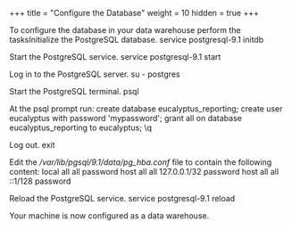 +++
title = "Configure the Database"
weight = 10
hidden = true
+++

To configure the database in your data warehouse perform the tasksInitialize the PostgreSQL database. 
    service postgresql-9.1 initdb

Start the PostgreSQL service. 
    service postgresql-9.1 start

Log in to the PostgreSQL server. 
    su - postgres

Start the PostgreSQL terminal. 
    psql

At the psql prompt run: 
    create database eucalyptus_reporting;
    create user eucalyptus with password 'mypassword';
    grant all on database eucalyptus_reporting to eucalyptus;
    \q

Log out. 
    exit

Edit the */var/lib/pgsql/9.1/data/pg_hba.conf* file to contain the following content: 
    local   all             all                                     password
    host    all             all             127.0.0.1/32            password
    host    all             all             ::1/128                 password

Reload the PostgreSQL service. 
    service postgresql-9.1 reload

Your machine is now configured as a data warehouse. 